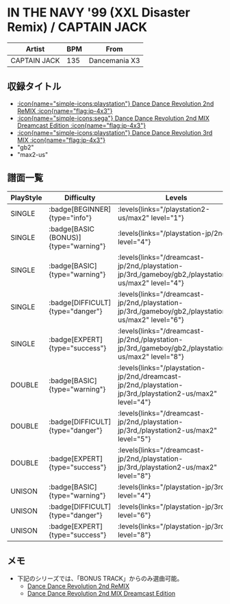 # IN THE NAVY '99 (XXL Disaster Remix) / CAPTAIN JACK

|Artist|BPM|From|
|------|---|----|
|CAPTAIN JACK|135|Dancemania X3|

## 収録タイトル

- [:icon{name="simple-icons:playstation"} Dance Dance Revolution 2nd ReMIX :icon{name="flag:jp-4x3"}](/playstation-jp/2nd)
- [:icon{name="simple-icons:sega"} Dance Dance Revolution 2nd MIX Dreamcast Edition :icon{name="flag:jp-4x3"}](/dreamcast-jp/2nd)
- [:icon{name="simple-icons:playstation"} Dance Dance Revolution 3rd MIX :icon{name="flag:jp-4x3"}](/playstation-jp/3rd)
- "gb2"
- "max2-us"

## 譜面一覧

|PlayStyle|Difficulty|Levels|Notes|Movie|
|---------|----------|------|-----|-----|
|SINGLE| :badge[BEGINNER]{type="info"}| :levels{links="/playstation2-us/max2" level="1"}|99/0||
|SINGLE| :badge[BASIC (BONUS)]{type="warning"}| :levels{links="/playstation-jp/2nd" level="4"}|209/0||
|SINGLE| :badge[BASIC]{type="warning"}| :levels{links="/dreamcast-jp/2nd,/playstation-jp/3rd,/gameboy/gb2,/playstation2-us/max2" level="4"}|199/0||
|SINGLE| :badge[DIFFICULT]{type="danger"}| :levels{links="/dreamcast-jp/2nd,/playstation-jp/3rd,/gameboy/gb2,/playstation2-us/max2" level="6"}|249/0||
|SINGLE| :badge[EXPERT]{type="success"}| :levels{links="/dreamcast-jp/2nd,/playstation-jp/3rd,/gameboy/gb2,/playstation2-us/max2" level="8"}|307/0||
|DOUBLE| :badge[BASIC]{type="warning"}| :levels{links="/playstation-jp/2nd,/dreamcast-jp/2nd,/playstation-jp/3rd,/playstation2-us/max2" level="4"}|203/0||
|DOUBLE| :badge[DIFFICULT]{type="danger"}| :levels{links="/dreamcast-jp/2nd,/playstation-jp/3rd,/playstation2-us/max2" level="5"}|214/0||
|DOUBLE| :badge[EXPERT]{type="success"}| :levels{links="/dreamcast-jp/2nd,/playstation-jp/3rd,/playstation2-us/max2" level="8"}|331/0||
|UNISON| :badge[BASIC]{type="warning"}| :levels{links="/playstation-jp/3rd" level="4"}|||
|UNISON| :badge[DIFFICULT]{type="danger"}| :levels{links="/playstation-jp/3rd" level="6"}|||
|UNISON| :badge[EXPERT]{type="success"}| :levels{links="/playstation-jp/3rd" level="8"}|||

## メモ

- 下記のシリーズでは、「BONUS TRACK」からのみ選曲可能。
  - [Dance Dance Revolution 2nd ReMIX](/playstation-jp/2nd)
  - [Dance Dance Revolution 2nd MIX Dreamcast Edition](/dreamcast-jp/2nd)
